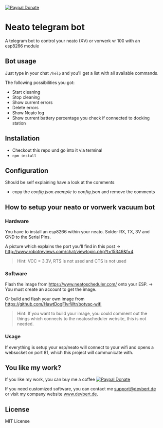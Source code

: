 [![Paypal Donate](https://img.shields.io/badge/Paypal-donate-blue.svg)](https://www.paypal.com/cgi-bin/webscr?cmd=_donations&business=simplyanamedude@gmail.com&lc=GB&item_name=Andreas%20Treubert&no_note=0&currency_code=EUR&bn=PP-DonationsBF:btn_donate_LG.gif:NonHostedGuest)

# Neato telegram bot
A telegram bot to control your neato (XV) or vorwerk vr 100 with an esp8266 module

## Bot usage
Just type in your chat `/help` and you'll get a list with all available commands.

The following possibilities you got:
* Start cleaning
* Stop cleaning
* Show current errors
* Delete errors
* Show Neato log
* Show current battery percentage you check
if connected to docking station

## Installation
* Checkout this repo und go into it via terminal
* `npm install`

## Configuration
Should be self explaining have a look at the comments
* copy the *config.json.example* to *config.json* and remove the comments

## How to setup your neato or vorwerk vacuum bot
### Hardware
You have to install an esp8266 within your neato.
Solder RX, TX, 3V and GND to the Serial Pins.

A picture which explains the port you'll find in this post -> http://www.robotreviews.com/chat/viewtopic.php?t=15349&f=4

> Hint: VCC = 3.3V, RTS is not used and CTS is not used

### Software
Flash the image from https://www.neatoscheduler.com/ onto your ESP. -> You must create an account to get the image.

Or build and flash your own image from
https://github.com/HawtDogFlvrWtr/botvac-wifi

> Hint: If you want to build your image, you could comment out the things which connects to the neatoscheduler website, this is not needed.

### Usage
If everything is setup your esp/neato will connect to your wifi and opens a websocket on port 81, which this project will communicate with.

## You like my work?

If you like my work, you can buy me a coffee [![Paypal Donate](https://img.shields.io/badge/Paypal-donate-blue.svg)](https://www.paypal.com/cgi-bin/webscr?cmd=_donations&business=simplyanamedude@gmail.com&lc=GB&item_name=Andreas%20Treubert&no_note=0&currency_code=EUR&bn=PP-DonationsBF:btn_donate_LG.gif:NonHostedGuest)

If you need customized software, you can contact me <a href="mailto:support@devbert.de">support@devbert.de</a> or visit my company website <a href="http://www.devbert.de">www.devbert.de</a>.

## License

MIT License
